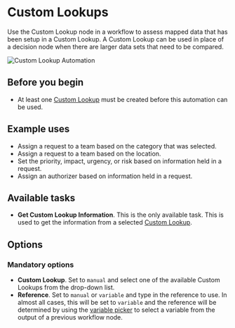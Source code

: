 # Custom Lookups
Use the Custom Lookup node in a workflow to assess mapped data that has been setup in a Custom Lookup. A Custom Lookup can be used in place of a decision node when there are larger data sets that need to be compared.

![Custom Lookup Automation](/_books/servicemanager-config/images/workflow-custom-lookup.png)


## Before you begin
* At least one [Custom Lookup](/servicemanager-config/administration/custom-lookups) must be created before this automation can be used.

## Example uses
* Assign a request to a team based on the category that was selected.
* Assign a request to a team based on the location.
* Set the priority, impact, urgency, or risk based on information held in a request.
* Assign an authorizer based on information held in a request.

## Available tasks
* **Get Custom Lookup Information**.  This is the only available task.  This is used to get the information from a selected [Custom Lookup](/servicemanager-config/administration/custom-lookups).

## Options
### Mandatory options
* **Custom Lookup**. Set to `manual` and select one of the available Custom Lookups from the drop-down list.
* **Reference**. Set to `manual` or `variable` and type in the reference to use.  In almost all cases, this will be set to `variable` and the reference will be determined by using the [variable picker](/esp-config/automation/variable-picker) to select a variable from the output of a previous workflow node.